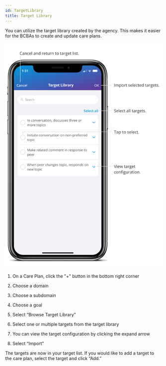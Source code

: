 ```yaml
---
id: TargetLibrary
title: Target Library
---
```

You can utilize the target library created by the agency. This makes it easier for the BCBAs to create and update care plans.

<img src="/img/TargetLibrary.png" width="650" />

1. On a Care Plan, click the "+" button in the bottom right corner 

2. Choose a domain 

3. Choose a subdomain 

4. Choose a goal 

5. Select “Browse Target Library” 

6. Select one or multiple targets from the target library 

7. You can view the target configuration by clicking the expand arrow 

8. Select “Import”  

The targets are now in your target list. If you would like to add a target to the care plan, select the target and click “Add.” 